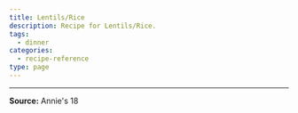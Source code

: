```yaml
---
title: Lentils/Rice
description: Recipe for Lentils/Rice.
tags:
  - dinner
categories:
  - recipe-reference
type: page
---
```


---

**Source:** Annie's 18